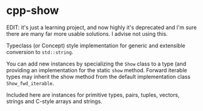 cpp-show
========

EDIT: it's just a learning project, and now highly it's deprecated and I'm sure there are many far more usable solutions. I advise not using this.

Typeclass (or Concept) style implementation for generic and extensible conversion to `std::string`. 

You can add new instances by specializing the `Show` class to a type (and providing an implementation for the static `show` method. Forward iterable types may inherit the show method from the default implementation class `Show_fwd_iterable`.

Included here are instances for primitive types, pairs, tuples, vectors, strings and C-style arrays and strings.
